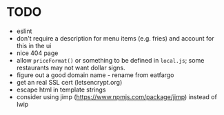TODO
====
- eslint
- don't require a description for menu items (e.g. fries) and account for this
  in the ui
- nice 404 page
- allow `priceFormat()` or something to be defined in `local.js`; some
  restaurants may not want dollar signs.
- figure out a good domain name - rename from eatfargo
- get an real SSL cert (letsencrypt.org)
- escape html in template strings
- consider using jimp (https://www.npmjs.com/package/jimp) instead of lwip
